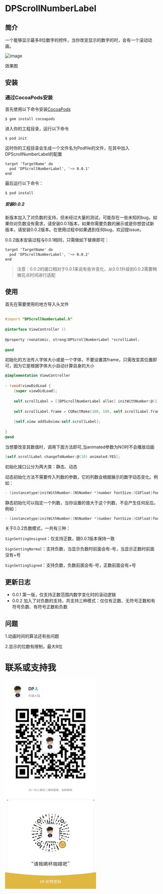 # DPScrollNumberLabel
## 简介
一个能够显示最多8位数字的控件，当你改变显示的数字的时，会有一个滚动动画。

![image](https://github.com/948080952/DPScrollNumberLabel/blob/master/DPScrollNumber.gif) 

效果图

## 安装

### 通过CocoaPods安装

首先使用以下命令安装[CocoaPods](https://cocoapods.org)

```
$ gem install cocoapods
```

进入你的工程目录，运行以下命令

```
$ pod init
```

这时你的工程目录会生成一个文件名为Podfile的文件，在其中加入DPScrollNumberLabel的配置

```
target 'TargetName' do
  pod 'DPScrollNumberLabel', '~> 0.0.1'
end
```

最后运行以下命令：

```
$ pod install
```

##### 安装0.0.2

新版本加入了对负数的支持，但未经过大量的测试，可能存在一些未知的bug，如果你对负数没有需求，请安装0.0.1版本，如果你需要负数的展示或是你想尝试新版本，请安装0.0.2版本。在使用过程中如果遇到任何bug，欢迎提issue。

0.0.2版本安装过程与0.0.1相同，只需做如下替换即可：

```
target 'TargetName' do
  pod 'DPScrollNumberLabel', '~> 0.0.2'
end
```

> 注意：0.0.2的接口相对于0.0.1来说有些许变化，从0.0.1升级到0.0.2需要稍微花点时间进行适配

## 使用

首先在需要使用的地方导入头文件

```Objective-c

#import "DPScrollNumberLabel.h"

@interface ViewController ()

@property (nonatomic, strong)DPScrollNumberLabel *scrollLabel;

@end

```
初始化的方法传人字体大小或是一个字体，不要设置其frame，只需改变其位置即可，因为它是根据字体大小自动计算自身的大小

```Objective-c
@implementation ViewController

- (void)viewDidLoad {
    [super viewDidLoad];
    
    self.scrollLabel = [[DPScrollNumberLabel alloc] initWithNumber:@(1) font:[UIFont fontWithName:@"AppleSDGothicNeo-SemiBold" size:40] textColor:[UIColor grayColor] rowNumber:5];
    
    self.scrollLabel.frame = CGRectMake(100, 100, self.scrollLabel.frame.size.width, self.scrollLabel.frame.size.height);
    
    [self.view addSubview:self.scrollLabel];
    
}
@end
```
当想要改变其数值时，调用下面方法即可,当animated参数为NO时不会播放动画
```Objective-c
[self.scrollLabel changeToNumber:@(10) animated:YES];
```
初始化接口公分为两大类：静态、动态

动态初始化方法不需要传入列数的参数，它的列数会根据展示的数字动态变化。例如：

```objective-c
- (instancetype)initWithNumber:(NSNumber *)number fontSize:(CGFloat)fontSize;
```

静态初始化可以指定一个列数，当你设置的值大于这个列数，不会产生任何反应。例如：

```objective-c
- (instancetype)initWithNumber:(NSNumber *)number fontSize:(CGFloat)fontSize rowNumber:(NSUInteger)rowNumber;
```

关于0.0.2负数模式，一共有三种：

`SignSettingUnsigned`：仅支持正数，跟0.0.1版本保持一致

`SignSettingNormal`：支持负数，当显示负数时前面会有-号，当显示正数时前面没有+号

`SignSettingSigned`：支持负数，负数前面会有-号，正数前面会有+号



## 更新日志

- 0.0.1 第一版，仅支持正数范围内数字变化时的滚动逻辑
- 0.0.2 加入了对负数的支持，共支持三种模式：仅仅有正数、无符号正数和有符号负数、有符号正数和负数

## 问题

1.动画时间的算法还有些问题

2.显示的位数有限制，最大8位

# 联系或支持我

<img src="contact_me.jpeg" width="300">

<img src="support_me.jpeg" width="300">